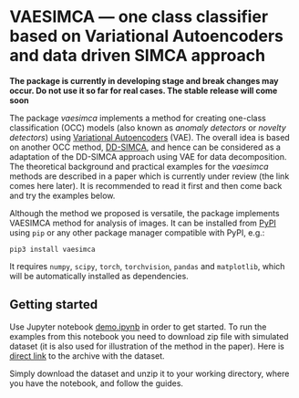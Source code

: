 # VAESIMCA — one class classifier based on Variational Autoencoders and data driven SIMCA approach

**The package is currently in developing stage and break changes may occur. Do not use it so far for real cases. The stable release will come soon**

The package *vaesimca* implements a method for creating one-class classification (OCC) models (also known as *anomaly detectors* or *novelty detectors*) using [Variational Autoencoders](https://en.wikipedia.org/wiki/Variational_autoencoder) (VAE). The overall idea is based on another OCC method, [DD-SIMCA](http://dx.doi.org/10.1002/cem.3556), and hence can be considered as a adaptation of the DD-SIMCA approach using VAE for data decomposition. The theoretical background and practical examples for the *vaesimca* methods are described in a paper which is currently under review (the link comes here later). It is recommended to read it first and then come back and try the examples below.

Although the method we proposed is versatile, the package implements VAESIMCA method for analysis of images. It can be installed from [PyPI](https://pypi.org) using `pip` or any other package manager compatible with PyPI, e.g.:

```
pip3 install vaesimca
```

It requires `numpy`, `scipy`, `torch`, `torchvision`, `pandas` and `matplotlib`,  which will be automatically installed as dependencies.


## Getting started

Use Jupyter notebook [demo.ipynb](./demo/demo.ipynb) in order to get started. To run the examples from this notebook you need to download zip file with simulated dataset (it is also used for illustration of the method in the paper). Here is [direct link](./demo/images_simulated.zip) to the archive with the dataset.

Simply download the dataset and unzip it to your working directory, where you have the notebook, and follow the guides.

